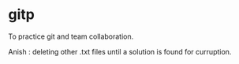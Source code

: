 # gitp
To practice git and team collaboration.

Anish : deleting other .txt files until a solution is found for curruption.
